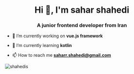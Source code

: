 <h1 align="center">Hi 👋, I'm sahar shahedi</h1>
<h3 align="center">A junior frontend developer from Iran</h3>

- 🔭 I’m currently working on **vue.js framework**

- 🌱 I’m currently learning **kotlin**

- 📫 How to reach me **saharr.shahedi@gmail.com**


<p><img align="center" src="https://github-readme-stats.vercel.app/api/top-langs?username=shahedis&show_icons=true&locale=en&layout=compact" alt="shahedis" /></p>
